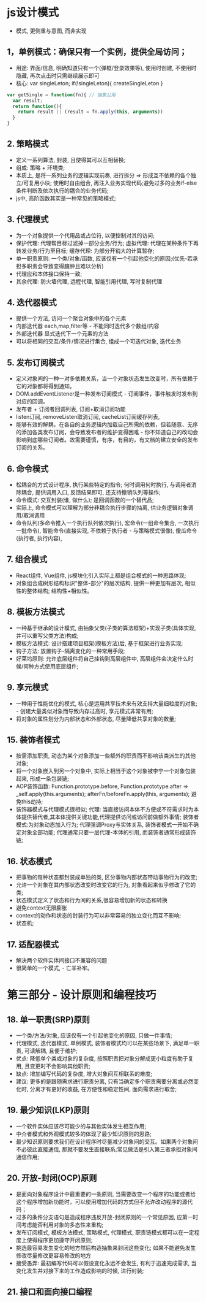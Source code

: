 


# js设计模式

* 模式, 更侧重与意图, 而非实现

## 1，单例模式：确保只有一个实例，提供全局访问；
* 用途: 界面/信息, 明确知道只有一个(弹框/登录效果等), 使用时创建, 不使用时隐藏, 再次点击时只需继续展示即可
* 核心: var singleLeton; if(!singleLeton){ createSingleLeton }
```javascript
var getSingle = function(fn){ // 抽象公用
  var result;
  return function(){
    return result || (result = fn.apply(this, arguments))
  }
}
```

## 2. 策略模式
* 定义一系列算法, 封装, 且使得其可以互相替换;
* 组成: 策略 + 环境类;
* 本质上, 是将一系列业务的逻辑实现前奏, 进行拆分 => 形成互不依赖的各个独立/可复用小块; 使用时自由组合, 再注入业务实现代码;避免过多的业务if-else条件判断及依次执行的耦合的业务代码;
* js中, 高阶函数其实是一种常见的策略模式;

## 3. 代理模式 
* 为一个对象提供一个代用品或占位符, 以便控制对其的访问;
* 保护代理: 代理帮目标过滤掉一部分业务/行为; 虚拟代理: 代理在某种条件下再转发业务/行为至目标; 缓存代理: 为部分开销大的计算暂存;
* 单一职责原则: 一个类/对象/函数, 应该仅有一个引起他变化的原因;(优先-若承担多职责会导致变得臃肿且难以分析)
* 代理应和本体接口保持一致;
* 其余代理: 防火墙代理, 远程代理, 智能引用代理, 写时复制代理

## 4. 迭代器模式
* 提供一个方法, 访问一个聚合对象中的各个元素
* 内部迭代器 each,map,filter等 - 不能同时迭代多个数组/内容
* 外部迭代器 显式迭代下一个元素的方法
* 可以将相同的交互/条件/情况进行集合, 组成一个可迭代对象, 迭代业务

## 5. 发布订阅模式
* 定义对象间的一种一对多依赖关系，当一个对象状态发生改变时，所有依赖于它的对象都将得到通知。
* DOM.addEventListener是一种发布订阅模式 - 订阅事件，事件触发时发布到对应的回调。
* 发布者 + 订阅者回调列表, 订阅+取消订阅功能
* listen订阅, removeListen取消订阅, cacheList订阅缓存列表,
* 能够有效的解耦，在各自的业务逻辑内加载自己所需的依赖，但若随意、无序的添加各类发布订阅，会导致发布者的维护变得困难 - 你不知道自己的改动会影响到底哪些订阅者。故需要谨慎，有序，有目的，有文档的建立安全的发布订阅的关系。

## 6. 命令模式
* 松耦合的方式设计程序, 执行某些特定的指令; 何时调用何时执行, 与调用者消除耦合, 提供调用入口, 反馈结果即可, 还支持撤销队列等操作;
* 命令模式: 交互封装(谁, 做什么); 是回调函数的一个替代品;
* 实际上, 命令模式可以理解为部分非耦合执行步骤的抽离, 供业务逻辑对象调用/取消调用
* 命令队列(多命令推入一个执行队列依次执行), 宏命令(一组命令集合, 一次执行一批命令), 智能命令(直接实现, 不依赖于执行者 - 与策略模式很像), 傻瓜命令(执行者, 执行内容),

## 7. 组合模式
* React组件, Vue组件, js模块化引入实际上都是组合模式的一种思路体现;
* 对象组合成树形结构标识"整体-部分"的层次结构, 提供一种更加有层次, 相似性的整体结构; 结构性+相似性。

## 8. 模板方法模式
* 一种基于继承的设计模式, 由抽象父类(子类的算法框架)+实现子类(具体实现, 并可以重写父类方法)构成;
* 模板方法模式: 设计搭建项目框架(模板方法)后, 基于框架进行业务实现;
* 钩子方法: 放置钩子-隔离变化的一种常用手段;
* 好莱坞原则: 允许底层组件将自己挂钩到高层组件中, 高层组件会决定什么时候/何种方式使用底层组件;

## 9. 享元模式
* 一种用于性能优化的模式, 核心是运用共享技术来有效支持大量细粒度的对象; - 创建大量类似对象而导致内存过高时, 享元模式非常有用;
* 将对象的属性划分为内部状态和外部状态, 尽量降低共享对象的数量;




## 15. 装饰者模式
* 按需添加职责, 动态为某个对象添加一些额外的职责而不影响该类派生的其他对象;
* 将一个对象嵌入到另一个对象中, 实际上相当于这个对象被李宁一个对象包装起来, 形成一条包装链;
* AOP装饰函数: Function.prototype.before, Function.prototype.after => _self.apply(this.arguments); afterFn/beforeFn.apply(this, arguments); 避免this劫持;
* 装饰器模式与代理模式很相似; 代理: 当直接访问本体不方便或不符需求时为本体提供替代者,其本体提供关键功能,代理提供访问或访问前做额外事情; 装饰者模式:为对象动态加入行为; 代理强调Proxy与实体关系, 装饰者模式一开始不确定对象全部功能; 代理通常只要一层代理-本体的引用, 而装饰者通常形成装饰链;

## 16. 状态模式
* 把事物的每种状态都封装成单独的类, 区分事物内部状态带动事物行为的改变;
* 允许一个对象在其内部状态改变时改变它的行为, 对象看起来似乎修改了它的类;
* 状态模式定义了状态和行为间的关系,很容易增加新的状态和转换
* 避免context无限膨胀
* context的动作和状态的封装行为可以非常容易的独立变化而互不影响;
* 状态机;

## 17. 适配器模式
* 解决两个软件实体间接口不兼容的问题
* 很简单的一个模式, - 亡羊补牢。

# 第三部分 - 设计原则和编程技巧

## 18. 单一职责(SRP)原则
* 一个类/方法/对象, 应该仅有一个引起他变化的原因, 只做一件事情;
* 代理模式, 迭代器模式, 单例模式, 装饰者模式均可以在某些场景下, 满足单一职责, 可读解耦, 且便于维护;
* 优点: 降低单个类或对象的复杂度, 按照职责把对象分解成更小粒度有助于复用, 且变更时不会影响其他职责;
* 缺点: 增加编写代码的复杂度, 增大对象间互相联系的难度;
* 建议: 更多的是跟随需求进行职责分离, 只有当确定多个职责需要分离或必然变化时, 分离才有更好的收益, 在方便性和稳定性间, 面向需求进行取舍;

## 19. 最少知识(LKP)原则
* 一个软件实体应该尽可能少的与其他实体发生相互作用;
* 中介者模式和外观模式较多的体现了最少知识原则的思路;
* 最少知识原则要求我们在设计程序时尽量减少对象间的交互。如果两个对象间不必彼此直接通信, 那就不要发生直接联系;常见做法是引入第三者承担对象间通信作用;

## 20. 开放-封闭(OCP)原则
* 是面向对象程序设计中最重要的一条原则, 当需要改变一个程序的功能或者给这个程序增加新功能时，可以使用增加代码的方式但不允许改动程序的源代码；
* 过多的条件分支语句是造成程序违反开放-封闭原则的一个常见原因, 应第一时间考虑能否利用对象的多态性来重构;
* 发布订阅模式, 模板方法模式, 策略模式, 代理模式, 职责链模式都可以在一定程度上使得程序更加遵守开闭原则;
* 挑选最容易发生变化的地方然后构造抽象来封闭这些变化; 如果不能避免发生修改尽量修改更容易修改的地方
* 接受愚弄: 最初编写代码可以假设变化永远不会发生, 有利于迅速完成需求, 当变化发生并对接下来的工作造成影响的时候, 进行封装;

## 21. 接口和面向接口编程










